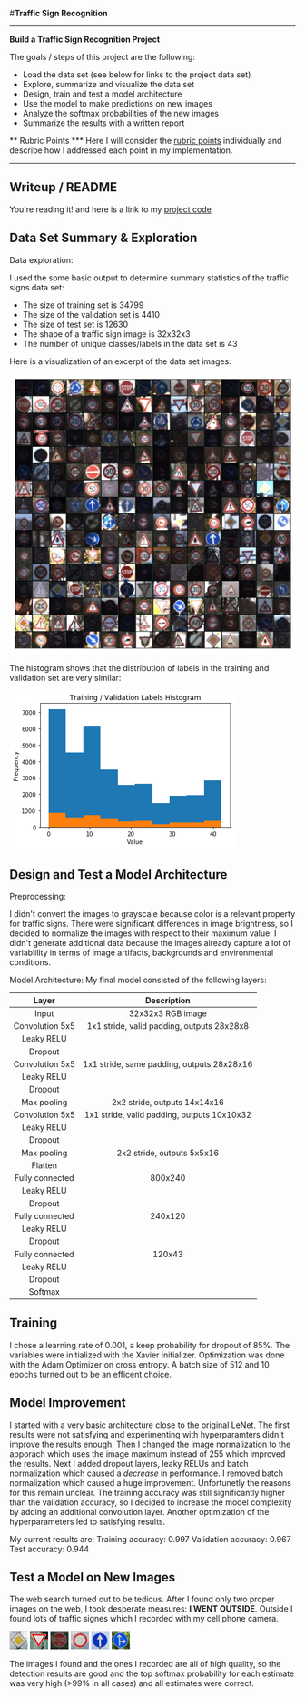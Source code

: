 #**Traffic Sign Recognition** 


---

**Build a Traffic Sign Recognition Project**

The goals / steps of this project are the following:
* Load the data set (see below for links to the project data set)
* Explore, summarize and visualize the data set
* Design, train and test a model architecture
* Use the model to make predictions on new images
* Analyze the softmax probabilities of the new images
* Summarize the results with a written report


[//]: # (Image References)

[image1]: ./writeup/signs.jpg "Images from the training dataset"
[image2]: ./writeup/labels_histogram.png "Label distibutions."
[image3]: ./my-signs/12_1.png "Traffic Sign 1"
[image4]: ./my-signs/13_1.png "Traffic Sign 1"
[image5]: ./my-signs/14_1.png "Traffic Sign 2"
[image6]: ./my-signs/15_1.png "Traffic Sign 3"
[image7]: ./my-signs/35_1.png "Traffic Sign 4"
[image8]: ./my-signs/36_1.png "Traffic Sign 5"
[image9]: ./my-signs/37_1.png "Traffic Sign 6"

** Rubric Points
*** Here I will consider the [rubric points](https://review.udacity.com/#!/rubrics/481/view) individually and describe how I addressed each point in my implementation.  

---
## Writeup / README

You're reading it! and here is a link to my [project code](https://github.com/mischastik/CarND-Traffic-Sign-Classifier-Project/blob/master/Traffic_Sign_Classifier.ipynb)

## Data Set Summary & Exploration

Data exploration:

I used the some basic output to determine summary statistics of the traffic
signs data set:

* The size of training set is 34799
* The size of the validation set is 4410
* The size of test set is 12630
* The shape of a traffic sign image is 32x32x3
* The number of unique classes/labels in the data set is 43


Here is a visualization of an excerpt of the data set images:

![Training set][image1]

The histogram shows that the distribution of labels in the training and validation set are very similar:

![Label distribution][image2]

## Design and Test a Model Architecture

Preprocessing:

I didn't convert the images to grayscale because color is a relevant property for traffic signs.
There were significant differences in image brightness, so I decided to normalize the images with respect to their maximum value.
I didn't generate additional data because the images already capture a lot of variablility in terms of image artifacts, backgrounds and environmental conditions.

Model Architecture:
My final model consisted of the following layers:

| Layer         		|     Description	        					| 
|:---------------------:|:---------------------------------------------:| 
| Input         		| 32x32x3 RGB image   							| 
| Convolution 5x5     	| 1x1 stride, valid padding, outputs 28x28x8 	|
| Leaky RELU					|												|
| Dropout					|												|
| Convolution 5x5     	| 1x1 stride, same padding, outputs 28x28x16 	|
| Leaky RELU					|												|
| Dropout					|												|
| Max pooling	      	| 2x2 stride,  outputs 14x14x16 				|
| Convolution 5x5     	| 1x1 stride, valid padding, outputs 10x10x32 	|
| Leaky RELU					|												|
| Dropout					|												|
| Max pooling	      	| 2x2 stride,  outputs 5x5x16 				|
| Flatten				|												|
| Fully connected		| 800x240        									|
| Leaky RELU					|												|
| Dropout					|												|
| Fully connected		| 240x120        									|
| Leaky RELU					|												|
| Dropout					|												|
| Fully connected		| 120x43        									|
| Leaky RELU					|												|
| Dropout					|												|
| Softmax				|         									|
 
## Training
I chose a learning rate of 0.001, a keep probability for dropout of 85%. The variables were initialized with the Xavier initializer. Optimization was done with the Adam Optimizer on cross entropy.
A batch size of 512 and 10 epochs turned out to be an efficent choice. 

## Model Improvement
 I started with a very basic architecture close to the original LeNet. The first results were not satisfying and experimenting with hyperparamters didn't improve the results enough.
Then I changed the image normalization to the apporach which uses the image maximum instead of 255 which improved the results.
Next I added dropout layers, leaky RELUs and batch normalization which caused a *decrease* in performance.
I removed batch normalization which caused a huge improvement. Unfortunetly the reasons for this remain unclear.
The training accuracy was still significantly higher than the validation accuracy, so I decided to increase the model complexity by adding an additional convolution layer. Another optimization of the hyperparameters led to satisfying results.

My current results are:
Training accuracy: 0.997
Validation accuracy: 0.967
Test accuracy: 0.944

## Test a Model on New Images

The web search turned out to be tedious. After I found  only two proper images on the web, I took desperate measures: **I WENT OUTSIDE**. Outside I found lots of traffic signes which I recorded with my cell phone camera. 

![sign 1][image3] ![sign 2][image4] ![sign 3][image5] 
![sign 4][image6] ![sign 5][image7] ![sign 6][image8]

The images I found and the ones I recorded are all of high quality, so the detection results are good and the top softmax probability for each estimate was very high (>99% in all cases) and all estimates were correct.

